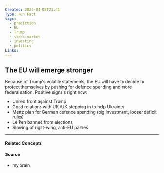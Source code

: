 ```yaml
---
Created: 2025-04-08T23:41
Type: Fun Fact
tags:
  - prediction
  - EU
  - Trump
  - stock-market
  - investing
  - politics
Links:
---
```

## The EU will emerge stronger

Because of Trump's volatile statements, the EU will have to decide to protect themselves by pushing for defence spending and more federalisation.
Positive signals right now:
- United front against Trump
- Good relations with UK (UK stepping in to help Ukraine)
- Mertz plan for German defence spending (big investment, looser deficit rules)
- Le Pen banned from elections
- Slowing of right-wing, anti-EU parties

---
#### Related Concepts

#### Source
- my brain
